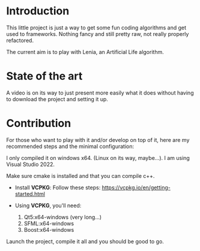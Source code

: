# Introduction

This little project is just a way to get some fun coding algorithms 
and get used to frameworks. Nothing fancy and still pretty raw, not really properly refactored.

The current aim is to play with Lenia, an Artificial Life algorithm.

# State of the art

A video is on its way to just present more easily what it does without having to download the project
and setting it up.

# Contribution

For those who want to play with it and/or develop on top of it, here are my recommended steps and the minimal configuration:

I only compiled it on windows x64. (Linux on its way, maybe...). I am using Visual Studio 2022.

Make sure cmake is installed and that you can compile c++.

- Install **VCPKG**:
	Follow these steps: https://vcpkg.io/en/getting-started.html
	
- Using **VCPKG**, you'll need:
	1. Qt5:x64-windows (very long...)
	2. SFML:x64-windows
	3. Boost:x64-windows 

Launch the project, compile it all and you should be good to go.